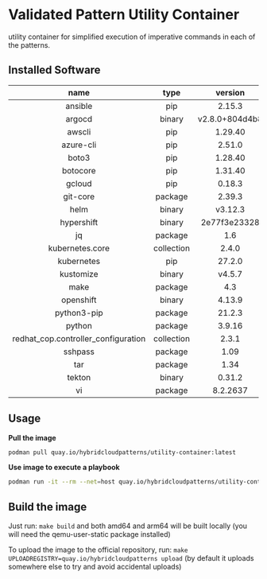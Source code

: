 # Validated Pattern Utility Container

utility container for simplified execution of imperative commands in each of the patterns.


## Installed Software

|               name                |  type    |   version    |
|:---------------------------------:|:--------:|:------------:|
|ansible                            |pip       |2.15.3        |
|argocd                             |binary    |v2.8.0+804d4b8|
|awscli                             |pip       |1.29.40       |
|azure-cli                          |pip       |2.51.0        |
|boto3                              |pip       |1.28.40       |
|botocore                           |pip       |1.31.40       |
|gcloud                             |pip       |0.18.3        |
|git-core                           |package   |2.39.3        |
|helm                               |binary    |v3.12.3       |
|hypershift                         |binary    |2e77f3e23328  |
|jq                                 |package   |1.6           |
|kubernetes.core                    |collection|2.4.0         |
|kubernetes                         |pip       |27.2.0        |
|kustomize                          |binary    |v4.5.7        |
|make                               |package   |4.3           |
|openshift                          |binary    |4.13.9        |
|python3-pip                        |package   |21.2.3        |
|python                             |package   |3.9.16        |
|redhat_cop.controller_configuration|collection|2.3.1         |
|sshpass                            |package   |1.09          |
|tar                                |package   |1.34          |
|tekton                             |binary    |0.31.2        |
|vi                                 |package   |8.2.2637      |

## Usage
**Pull the image**
```bash
podman pull quay.io/hybridcloudpatterns/utility-container:latest
```

**Use image to execute a playbook**
```bash
podman run -it --rm --net=host quay.io/hybridcloudpatterns/utility-container:latest ansible-playbook <playbook>.yml
```

## Build the image
Just run: `make build` and both amd64 and arm64 will be built locally (you will need the qemu-user-static package installed)

To upload the image to the official repository, run: `make UPLOADREGISTRY=quay.io/hybridcloudpatterns upload` (by default it uploads somewhere else
to try and avoid accidental uploads)

